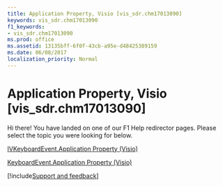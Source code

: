 ```yaml
---
title: Application Property, Visio [vis_sdr.chm17013090]
keywords: vis_sdr.chm17013090
f1_keywords:
- vis_sdr.chm17013090
ms.prod: office
ms.assetid: 13135bff-6f0f-43cb-a95e-d48425389159
ms.date: 06/08/2017
localization_priority: Normal
---
```



# Application Property, Visio [vis_sdr.chm17013090]

Hi there! You have landed on one of our F1 Help redirector pages. Please select the topic you were looking for below.

[IVKeyboardEvent.Application Property (Visio)](https://msdn.microsoft.com/library/9eefdda1-02c9-e256-a57a-1862a59695cf%28Office.15%29.aspx)

[KeyboardEvent.Application Property (Visio)](https://msdn.microsoft.com/library/7765db2a-8287-b2cc-5868-49b69fbfacac%28Office.15%29.aspx)

[!include[Support and feedback](~/includes/feedback-boilerplate.md)]